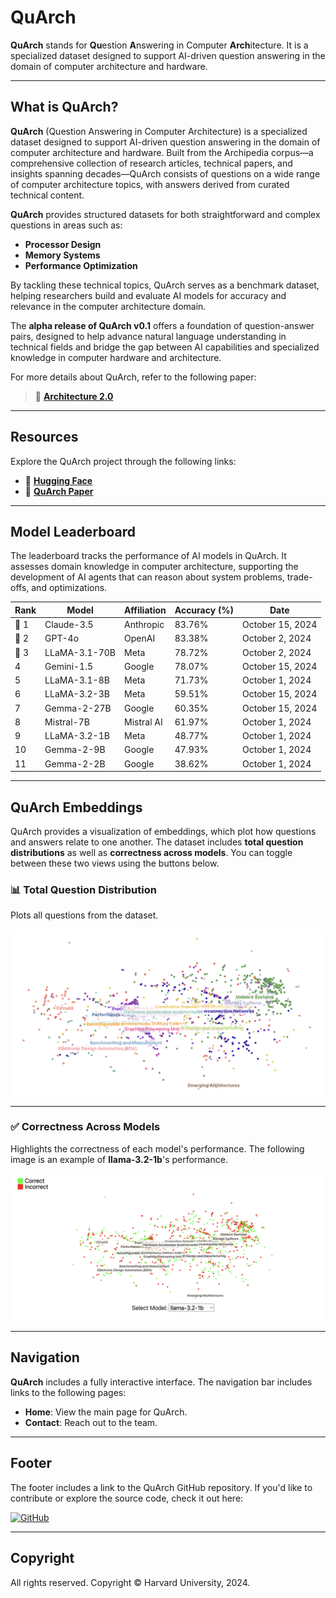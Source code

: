 # QuArch

**QuArch** stands for **Qu**estion **A**nswering in Computer **Arch**itecture. It is a specialized dataset designed to support AI-driven question answering in the domain of computer architecture and hardware.

---

## **What is QuArch?**
**QuArch** (Question Answering in Computer Architecture) is a specialized dataset designed to support AI-driven question answering in the domain of computer architecture and hardware. Built from the Archipedia corpus—a comprehensive collection of research articles, technical papers, and insights spanning decades—QuArch consists of questions on a wide range of computer architecture topics, with answers derived from curated technical content.

**QuArch** provides structured datasets for both straightforward and complex questions in areas such as:
- **Processor Design**
- **Memory Systems**
- **Performance Optimization**

By tackling these technical topics, QuArch serves as a benchmark dataset, helping researchers build and evaluate AI models for accuracy and relevance in the computer architecture domain.

The **alpha release of QuArch v0.1** offers a foundation of question-answer pairs, designed to help advance natural language understanding in technical fields and bridge the gap between AI capabilities and specialized knowledge in computer hardware and architecture.

For more details about QuArch, refer to the following paper:

> 📘 **[Architecture 2.0](https://www.sigarch.org/architecture-2-0-why-computer-architects-need-a-data-centric-ai-gymnasium/)**

---

## **Resources**
Explore the QuArch project through the following links:
- 🔗 **[Hugging Face](https://huggingface.co/Harvard-Edge)**
- 📄 **[QuArch Paper](https://example.com/archipedia-paper)**

---

## **Model Leaderboard**
The leaderboard tracks the performance of AI models in QuArch. It assesses domain knowledge in computer architecture, supporting the development of AI agents that can reason about system problems, trade-offs, and optimizations.

| **Rank** | **Model**      | **Affiliation** | **Accuracy (%)** | **Date**         |
|---------|-----------------|-----------------|-------------------|-------------------|
| 🥇 1     | Claude-3.5     | Anthropic       | 83.76%            | October 15, 2024  |
| 🥈 2     | GPT-4o         | OpenAI          | 83.38%            | October 2, 2024   |
| 🥉 3     | LLaMA-3.1-70B  | Meta            | 78.72%            | October 2, 2024   |
| 4       | Gemini-1.5      | Google          | 78.07%            | October 15, 2024  |
| 5       | LLaMA-3.1-8B   | Meta            | 71.73%            | October 1, 2024   |
| 6       | LLaMA-3.2-3B   | Meta            | 59.51%            | October 15, 2024  |
| 7       | Gemma-2-27B    | Google          | 60.35%            | October 15, 2024  |
| 8       | Mistral-7B     | Mistral AI      | 61.97%            | October 1, 2024   |
| 9       | LLaMA-3.2-1B   | Meta            | 48.77%            | October 1, 2024   |
| 10      | Gemma-2-9B     | Google          | 47.93%            | October 1, 2024   |
| 11      | Gemma-2-2B     | Google          | 38.62%            | October 1, 2024   |

---

## **QuArch Embeddings**
QuArch provides a visualization of embeddings, which plot how questions and answers relate to one another. The dataset includes **total question distributions** as well as **correctness across models**. You can toggle between these two views using the buttons below.

### **📊 Total Question Distribution**
Plots all questions from the dataset.

![Total Question Distribution](images/total_distribution.png "Total Distribution of Embeddings")

---

### **✅ Correctness Across Models**
Highlights the correctness of each model's performance. The following image is an example of **llama-3.2-1b**'s performance.

![Correctness Across Models](images/correctness_distribution.png "Example of Correctness Distribution of Embeddings")

---

## **Navigation**
**QuArch** includes a fully interactive interface. The navigation bar includes links to the following pages:
- **Home**: View the main page for QuArch.
- **Contact**: Reach out to the team.

---

## **Footer**
The footer includes a link to the QuArch GitHub repository. If you'd like to contribute or explore the source code, check it out here:

[![GitHub](https://img.shields.io/badge/GitHub-QuArch-blue?logo=github)](https://github.com/harvard-edge/GenAI4HW)

---

## **Copyright**
All rights reserved. Copyright © Harvard University, 2024.
